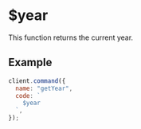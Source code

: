 # $year

This function returns the current year.

## Example

```js
client.command({
  name: "getYear",
  code: `
    $year
  `,
});
```